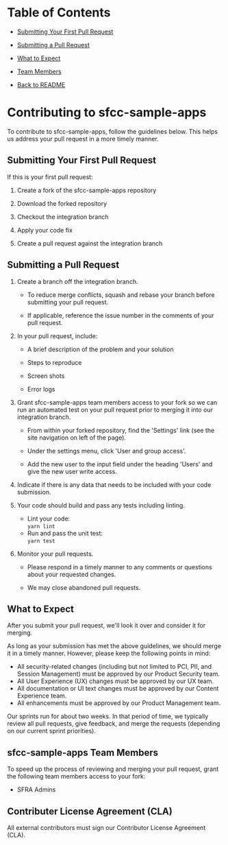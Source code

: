 # Table of Contents

- [Submitting Your First Pull Request ](#submitting-Your-First-Pull-Request)

- [Submitting a Pull Request ](#Submitting-a-Pull-Request)

- [What to Expect](#What-to-Expect)

- [Team Members](#sfcc-sample-apps-Team-Members)

- [Back to README](./README.md)

# Contributing to sfcc-sample-apps

To contribute to sfcc-sample-apps, follow the guidelines below. This helps us address your pull request in a more timely manner. 

## Submitting Your First Pull Request
If this is your first pull request:

  1. Create a fork of the sfcc-sample-apps repository 

  2. Download the forked repository

  3. Checkout the integration branch

  4. Apply your code fix

  5. Create a pull request against the integration branch

## Submitting a Pull Request
  1. Create a branch off the integration branch.

       * To reduce merge conflicts, squash and rebase your branch before submitting your pull request.
   
       * If applicable, reference the issue number in the comments of your pull request.
   
  2. In your pull request, include:

       * A brief description of the problem and your solution
       
       * Steps to reproduce
   
       * Screen shots
   
       * Error logs
   
  3. Grant sfcc-sample-apps team members access to your fork so we can run an automated test on your pull request prior to merging it into our integration branch.

       * From within your forked repository, find the 'Settings' link (see the site navigation on left of the page).
   
       * Under the settings menu, click 'User and group access'.
   
       * Add the new user to the input field under the heading 'Users' and give the new user write access.
   
  4. Indicate if there is any data that needs to be included with your code submission. 

  5. Your code should build and pass any tests including linting.

       * Lint your code:  
         `yarn lint` 	 
       * Run and pass the unit test:  
         `yarn test`
  6. Monitor your pull requests.
       
       * Please respond in a timely manner to any comments or questions about your requested changes.
       
       * We may close abandoned pull requests.

## What to Expect

After you submit your pull request, we'll look it over and consider it for merging.

As long as your submission has met the above guidelines, we should merge it in a timely manner. However, please keep the following points in mind:
* All security-related changes (including but not limited to PCI, PII, and Session Management) must be approved by our Product Security team.
* All User Experience (UX) changes must be approved by our UX team.
* All documentation or UI text changes must be approved by our Content Experience team.
* All enhancements must be approved by our Product Management team.

Our sprints run for about two weeks. In that period of time, we typically review all pull requests, give feedback, and merge the requests (depending on our current sprint priorities).

## sfcc-sample-apps Team Members 

To speed up the process of reviewing and merging your pull request, grant the following team members access to your fork:

  * SFRA Admins 
  
 
## Contributer License Agreement (CLA)

All external contributors must sign our Contributor License Agreement (CLA).  
